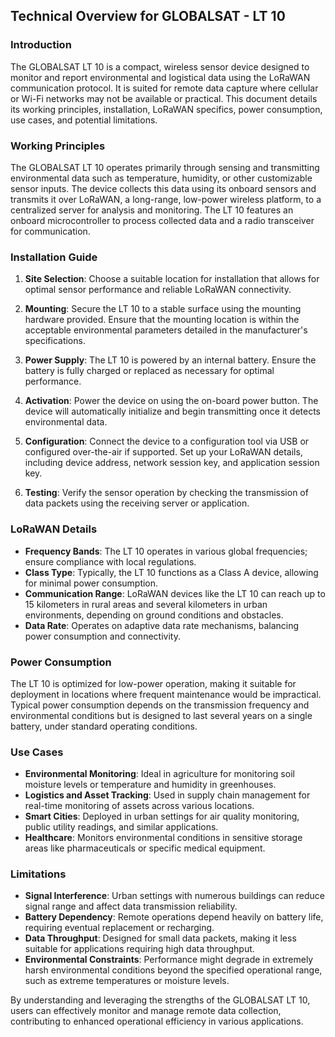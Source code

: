 ## Technical Overview for GLOBALSAT - LT 10

### Introduction
The GLOBALSAT LT 10 is a compact, wireless sensor device designed to monitor and report environmental and logistical data using the LoRaWAN communication protocol. It is suited for remote data capture where cellular or Wi-Fi networks may not be available or practical. This document details its working principles, installation, LoRaWAN specifics, power consumption, use cases, and potential limitations.

### Working Principles
The GLOBALSAT LT 10 operates primarily through sensing and transmitting environmental data such as temperature, humidity, or other customizable sensor inputs. The device collects this data using its onboard sensors and transmits it over LoRaWAN, a long-range, low-power wireless platform, to a centralized server for analysis and monitoring. The LT 10 features an onboard microcontroller to process collected data and a radio transceiver for communication.

### Installation Guide
1. **Site Selection**: Choose a suitable location for installation that allows for optimal sensor performance and reliable LoRaWAN connectivity.
   
2. **Mounting**: Secure the LT 10 to a stable surface using the mounting hardware provided. Ensure that the mounting location is within the acceptable environmental parameters detailed in the manufacturer's specifications.
   
3. **Power Supply**: The LT 10 is powered by an internal battery. Ensure the battery is fully charged or replaced as necessary for optimal performance.
   
4. **Activation**: Power the device on using the on-board power button. The device will automatically initialize and begin transmitting once it detects environmental data.

5. **Configuration**: Connect the device to a configuration tool via USB or configured over-the-air if supported. Set up your LoRaWAN details, including device address, network session key, and application session key.
   
6. **Testing**: Verify the sensor operation by checking the transmission of data packets using the receiving server or application.

### LoRaWAN Details
- **Frequency Bands**: The LT 10 operates in various global frequencies; ensure compliance with local regulations.
- **Class Type**: Typically, the LT 10 functions as a Class A device, allowing for minimal power consumption.
- **Communication Range**: LoRaWAN devices like the LT 10 can reach up to 15 kilometers in rural areas and several kilometers in urban environments, depending on ground conditions and obstacles.
- **Data Rate**: Operates on adaptive data rate mechanisms, balancing power consumption and connectivity.

### Power Consumption
The LT 10 is optimized for low-power operation, making it suitable for deployment in locations where frequent maintenance would be impractical. Typical power consumption depends on the transmission frequency and environmental conditions but is designed to last several years on a single battery, under standard operating conditions.

### Use Cases
- **Environmental Monitoring**: Ideal in agriculture for monitoring soil moisture levels or temperature and humidity in greenhouses.
- **Logistics and Asset Tracking**: Used in supply chain management for real-time monitoring of assets across various locations.
- **Smart Cities**: Deployed in urban settings for air quality monitoring, public utility readings, and similar applications.
- **Healthcare**: Monitors environmental conditions in sensitive storage areas like pharmaceuticals or specific medical equipment.

### Limitations
- **Signal Interference**: Urban settings with numerous buildings can reduce signal range and affect data transmission reliability.
- **Battery Dependency**: Remote operations depend heavily on battery life, requiring eventual replacement or recharging.
- **Data Throughput**: Designed for small data packets, making it less suitable for applications requiring high data throughput.
- **Environmental Constraints**: Performance might degrade in extremely harsh environmental conditions beyond the specified operational range, such as extreme temperatures or moisture levels.

By understanding and leveraging the strengths of the GLOBALSAT LT 10, users can effectively monitor and manage remote data collection, contributing to enhanced operational efficiency in various applications.